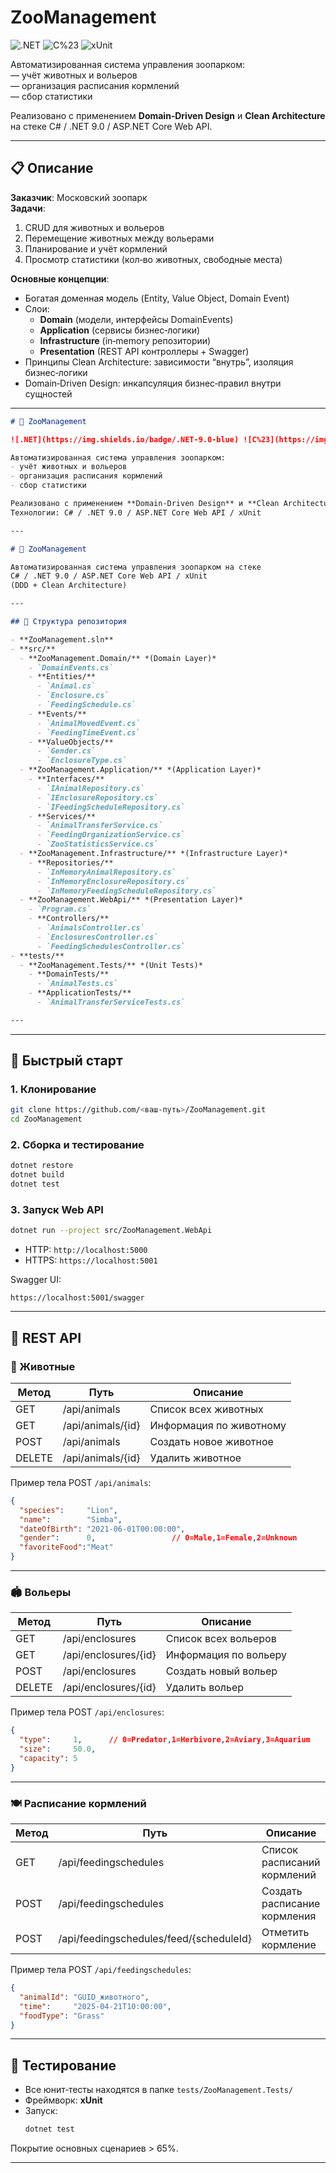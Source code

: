 # ZooManagement

![.NET](https://img.shields.io/badge/.NET-9.0-blue) ![C%23](https://img.shields.io/badge/C%23-9.0-blue) ![xUnit](https://img.shields.io/badge/Tests-xUnit-green)

Автоматизированная система управления зоопарком:  
— учёт животных и вольеров  
— организация расписания кормлений  
— сбор статистики  

Реализовано с применением **Domain‑Driven Design** и **Clean Architecture** на стеке C# / .NET 9.0 / ASP.NET Core Web API.

---

## 📋 Описание

**Заказчик**: Московский зоопарк  
**Задачи**:
1. CRUD для животных и вольеров  
2. Перемещение животных между вольерами  
3. Планирование и учёт кормлений  
4. Просмотр статистики (кол‑во животных, свободные места)  

**Основные концепции**:
- Богатая доменная модель (Entity, Value Object, Domain Event)  
- Слои:  
  - **Domain** (модели, интерфейсы DomainEvents)  
  - **Application** (сервисы бизнес‑логики)  
  - **Infrastructure** (in‑memory репозитории)  
  - **Presentation** (REST API контроллеры + Swagger)  
- Принципы Clean Architecture: зависимости “внутрь”, изоляция бизнес‑логики  
- Domain‑Driven Design: инкапсуляция бизнес‑правил внутри сущностей

---

```markdown
# 🦁 ZooManagement

![.NET](https://img.shields.io/badge/.NET-9.0-blue) ![C%23](https://img.shields.io/badge/C%23-9.0-blue) ![xUnit](https://img.shields.io/badge/Tests-xUnit-green)

Автоматизированная система управления зоопарком:
- учёт животных и вольеров  
- организация расписания кормлений  
- сбор статистики  

Реализовано с применением **Domain‑Driven Design** и **Clean Architecture**  
Технологии: C# / .NET 9.0 / ASP.NET Core Web API / xUnit

---

# 🦁 ZooManagement

Автоматизированная система управления зоопарком на стеке  
C# / .NET 9.0 / ASP.NET Core Web API / xUnit  
(DDD + Clean Architecture)

---

## 📂 Структура репозитория

- **ZooManagement.sln**  
- **src/**
  - **ZooManagement.Domain/** *(Domain Layer)*
    - `DomainEvents.cs`  
    - **Entities/**
      - `Animal.cs`  
      - `Enclosure.cs`  
      - `FeedingSchedule.cs`  
    - **Events/**
      - `AnimalMovedEvent.cs`  
      - `FeedingTimeEvent.cs`  
    - **ValueObjects/**
      - `Gender.cs`  
      - `EnclosureType.cs`  
  - **ZooManagement.Application/** *(Application Layer)*
    - **Interfaces/**
      - `IAnimalRepository.cs`  
      - `IEnclosureRepository.cs`  
      - `IFeedingScheduleRepository.cs`  
    - **Services/**
      - `AnimalTransferService.cs`  
      - `FeedingOrganizationService.cs`  
      - `ZooStatisticsService.cs`  
  - **ZooManagement.Infrastructure/** *(Infrastructure Layer)*
    - **Repositories/**
      - `InMemoryAnimalRepository.cs`  
      - `InMemoryEnclosureRepository.cs`  
      - `InMemoryFeedingScheduleRepository.cs`  
  - **ZooManagement.WebApi/** *(Presentation Layer)*
    - `Program.cs`  
    - **Controllers/**
      - `AnimalsController.cs`  
      - `EnclosuresController.cs`  
      - `FeedingSchedulesController.cs`  
- **tests/**
  - **ZooManagement.Tests/** *(Unit Tests)*
    - **DomainTests/**
      - `AnimalTests.cs`  
    - **ApplicationTests/**
      - `AnimalTransferServiceTests.cs`  

---
```

---

## 🚀 Быстрый старт

### 1. Клонирование

```bash
git clone https://github.com/<ваш‑путь>/ZooManagement.git
cd ZooManagement
```

### 2. Сборка и тестирование

```bash
dotnet restore
dotnet build
dotnet test
```

### 3. Запуск Web API

```bash
dotnet run --project src/ZooManagement.WebApi
```

- HTTP:  `http://localhost:5000`  
- HTTPS: `https://localhost:5001`

Swagger UI:  
```
https://localhost:5001/swagger
```

---

## 🔌 REST API

### 🐾 Животные

| Метод         | Путь                    | Описание                     |
|---------------|-------------------------|------------------------------|
| GET           | /api/animals            | Список всех животных         |
| GET           | /api/animals/{id}       | Информация по животному      |
| POST          | /api/animals            | Создать новое животное       |
| DELETE        | /api/animals/{id}       | Удалить животное             |

Пример тела POST `/api/animals`:
```json
{
  "species":     "Lion",
  "name":        "Simba",
  "dateOfBirth": "2021-06-01T00:00:00",
  "gender":      0,                 // 0=Male,1=Female,2=Unknown
  "favoriteFood":"Meat"
}
```

---

### 🏟 Вольеры

| Метод         | Путь                       | Описание                 |
|---------------|----------------------------|--------------------------|
| GET           | /api/enclosures            | Список всех вольеров     |
| GET           | /api/enclosures/{id}       | Информация по вольеру    |
| POST          | /api/enclosures            | Создать новый вольер     |
| DELETE        | /api/enclosures/{id}       | Удалить вольер           |

Пример тела POST `/api/enclosures`:
```json
{
  "type":     1,      // 0=Predator,1=Herbivore,2=Aviary,3=Aquarium
  "size":     50.0,
  "capacity": 5
}
```

---

### 🍽 Расписание кормлений

| Метод         | Путь                                       | Описание                    |
|---------------|--------------------------------------------|-----------------------------|
| GET           | /api/feedingschedules                      | Список расписаний кормлений |
| POST          | /api/feedingschedules                      | Создать расписание кормления|
| POST          | /api/feedingschedules/feed/{scheduleId}    | Отметить кормление          |

Пример тела POST `/api/feedingschedules`:
```json
{
  "animalId": "GUID_животного",
  "time":     "2025-04-21T10:00:00",
  "foodType": "Grass"
}
```

---

## 🧪 Тестирование

- Все юнит‑тесты находятся в папке `tests/ZooManagement.Tests/`
- Фреймворк: **xUnit**
- Запуск:
  ```bash
  dotnet test
  ```

Покрытие основных сценариев > 65%.

---

